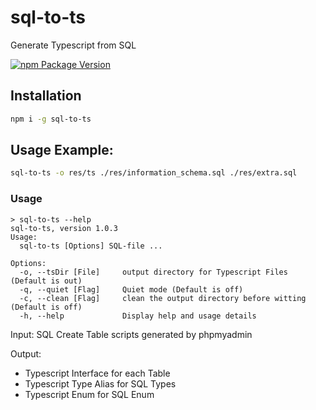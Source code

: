 # sql-to-ts

Generate Typescript from SQL

[![npm Package Version](https://img.shields.io/npm/v/sql-to-ts.svg?maxAge=2592000)](https://www.npmjs.com/package/sql-to-ts)

## Installation
```bash
npm i -g sql-to-ts
```

## Usage Example:
```bash
sql-to-ts -o res/ts ./res/information_schema.sql ./res/extra.sql
```

### Usage
```text
> sql-to-ts --help
sql-to-ts, version 1.0.3
Usage:
  sql-to-ts [Options] SQL-file ...

Options:
  -o, --tsDir [File]     output directory for Typescript Files (Default is out)
  -q, --quiet [Flag]     Quiet mode (Default is off)
  -c, --clean [Flag]     clean the output directory before witting (Default is off)
  -h, --help             Display help and usage details
```

Input: SQL Create Table scripts generated by phpmyadmin

Output:
- Typescript Interface for each Table
- Typescript Type Alias for SQL Types
- Typescript Enum for SQL Enum
